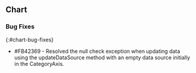 ## Chart

### Bug Fixes
{:#chart-bug-fixes}

* \#FB42369 - Resolved the null check exception when updating data using the updateDataSource method with an empty data source initially in the CategoryAxis.